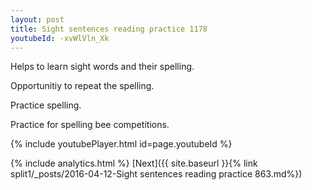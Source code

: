 ```yaml
---
layout: post
title: Sight sentences reading practice 1178
youtubeId: -xvWlVln_Xk
---
```

 
 
Helps to learn sight words and their spelling.

Opportunitiy to repeat the spelling. 

Practice spelling. 
 
Practice for spelling bee competitions. 
 
{% include youtubePlayer.html id=page.youtubeId %}
 
 
{% include analytics.html %} 
[Next]({{ site.baseurl }}{% link  split1/_posts/2016-04-12-Sight sentences reading practice 863.md%})
 
